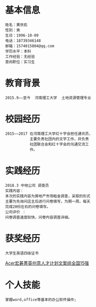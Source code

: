 基本信息
=====
    姓名：黄世彪
    性别：男
    生日：1996-10-09
    电话：18739346148
    邮箱：1574015804@qq.com
    学历水平：本科
    工作经验：无经验
    意向职位：实习生

教育背景
=====
    2015.9——至今  河南理工大学  土地资源管理专业
校园经历
=====
    2015——2017 在河南理工大学红十字会担任通讯员，
               主要负责社团内的文字工作，并负责
               社团联合会和红十字会的沟通交流工
               作。
实践经历
=====
    2018.3 中地公司 调查员
    实践内容：
    本次的实践内容为房地产市场租金调查，采取的形式
    主要为先询问店主后进行问卷填写，为期一周，每天
    完成20份左右的问卷填写。
    公司评价 ：
    问卷调查速度较快，问卷内容调查详细。

获奖经历
=====
    大学生英语四级证书

 [Acer宏碁菁英创意人才计划文案组全国15强](https://github.com/sae6/myresume/blob/master/640.webp.jpg)

个人技能
=====
    掌握word,office等基本的办公软件操作;
